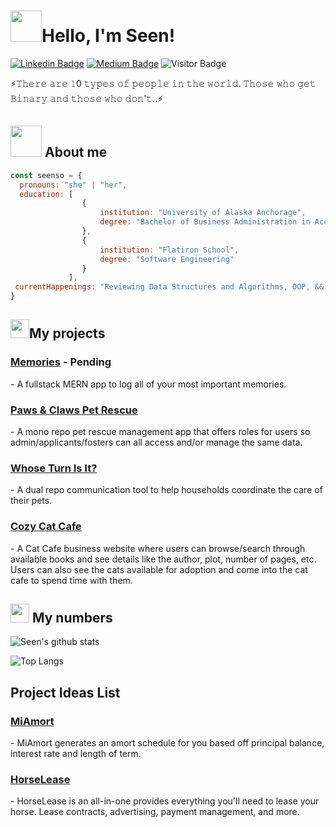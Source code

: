 <h1><img src="https://media.giphy.com/media/mGcNjsfWAjY5AEZNw6/giphy.gif" width="50">Hello, I'm Seen!</h1>

[![Linkedin Badge](https://img.shields.io/badge/-seenso-blue?style=flat-square&logo=Linkedin&logoColor=white&link=https://www.linkedin.com/in/seenso/)](https://icseen.medium.com/)
[![Medium Badge](	https://img.shields.io/badge/Medium-12100E?style=for-the-badge&logo=medium&logoColor=white)](https://www.linkedin.com/in/seenso/)
![Visitor Badge](https://visitor-badge.laobi.icu/badge?page_id=seenso.seenso)


<div>⚡𝚃𝚑𝚎𝚛𝚎 𝚊𝚛𝚎 𝟷0 𝚝𝚢𝚙𝚎𝚜 𝚘𝚏 𝚙𝚎𝚘𝚙𝚕𝚎 𝚒𝚗 𝚝𝚑𝚎 𝚠𝚘𝚛𝚕𝚍. 𝚃𝚑𝚘𝚜𝚎 𝚠𝚑𝚘 𝚐𝚎𝚝 𝙱𝚒𝚗𝚊𝚛𝚢 𝚊𝚗𝚍 𝚝𝚑𝚘𝚜𝚎 𝚠𝚑𝚘 𝚍𝚘𝚗'𝚝..⚡</div>

<h2><img src="https://media.giphy.com/media/VgCDAzcKvsR6OM0uWg/giphy.gif" width="50"> About me</h2>

```javascript
const seenso = {
  pronouns: "she" | "her",
  education: [
                {
                    institution: "University of Alaska Anchorage",
                    degree: "Bachelor of Business Administration in Accounting and Management Information System"
                },
                {
                    institution: "Flatiron School",
                    degree: "Software Engineering"
                }
             ],
 currentHappenings: "Reviewing Data Structures and Algorithms, OOP, && Functional Programming"
}
```

<h2><img src="https://media3.giphy.com/media/cXRew6iGi0cLZSl76j/giphy.gif?cid=790b7611hezndqwygecloy9xl4xxoygayg71ky4uagv2v7h1&rid=giphy.gif&ct=s" width="30"/>My projects</h2>
  <h3><a href="https://github.com/seenso/Memories">Memories</a> - Pending</h3>
  - A fullstack MERN app to log all of your most important memories.
  <h3><a href="https://github.com/seenso/PawsClawsPetRescue">Paws & Claws Pet Rescue</a></h3> 
  - A mono repo pet rescue management app that offers roles for users so admin/applicants/fosters can all access and/or manage the same data.

  <h3><a href="https://github.com/seenso/WhoseTurnIsIt-frontend">Whose Turn Is It?</a></h3>
  - A dual repo communication tool to help households coordinate the care of their pets.

  <h3><a href="https://github.com/seenso/CozyCatCafe">Cozy Cat Cafe</a></h3>
  - A Cat Cafe business website where users can browse/search through available books and see details like the author, plot, number of pages, etc. Users can also see the cats available for adoption and come into the cat cafe to spend time with them.


<h2><img src="https://media.giphy.com/media/WUlplcMpOCEmTGBtBW/giphy.gif" width="30"> My numbers</h2>

<!-- ![Metrics](https://metrics.lecoq.io/seenso?template=classic&config.timezone=America%2FAnchorage) -->

![Seen's github stats](https://github-readme-stats.vercel.app/api?username=seenso&show_icons=true&hide=[%22issues%22])

![Top Langs](https://github-readme-stats.vercel.app/api/top-langs/?username=seenso&hide=TeX&layout=compact)

<h2>Project Ideas List</h2>
<h3><a href="https://github.com/seenso/MiAmort">MiAmort</a></h3>
- MiAmort generates an amort schedule for you based off principal balance, interest rate and length of term.

<h3><a href="https://github.com/seenso/HorseLease">HorseLease</a></h3>
- HorseLease is an all-in-one provides everything you'll need to lease your horse. Lease contracts, advertising, payment management, and more.












<!--
**seenso/seenso** is a ✨ _special_ ✨ repository because its `README.md` (this file) appears on your GitHub profile.

Here are some ideas to get you started:

- 🔭 I’m currently working on ...
- 🌱 I’m currently learning ...
- 👯 I’m looking to collaborate on ...
- 🤔 I’m looking for help with ...
- 💬 Ask me about ...
- 📫 How to reach me: ...
- 😄 Pronouns: ...
- ⚡ Fun fact: ...
-->
